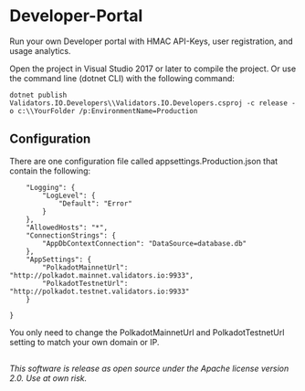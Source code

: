 # Developer-Portal
Run your own Developer portal with HMAC API-Keys, user registration, and usage analytics.

Open the project in Visual Studio 2017 or later to compile the project. Or use the command line (dotnet CLI) with the following command:

`dotnet publish Validators.IO.Developers\\Validators.IO.Developers.csproj -c release -o c:\\YourFolder /p:EnvironmentName=Production`


## Configuration
There are one configuration file called appsettings.Production.json that contain the following:

```{
	"Logging": {
		"LogLevel": {
			"Default": "Error"
		}
	},
	"AllowedHosts": "*",
	"ConnectionStrings": {
		"AppDbContextConnection": "DataSource=database.db" 
	},
	"AppSettings": {
		"PolkadotMainnetUrl": "http://polkadot.mainnet.validators.io:9933",
		"PolkadotTestnetUrl": "http://polkadot.testnet.validators.io:9933"
	}

}
```
You only need to change the PolkadotMainnetUrl and PolkadotTestnetUrl setting to match your own domain or IP.

##

*This software is release as open source under the Apache license version 2.0. Use at own risk.*